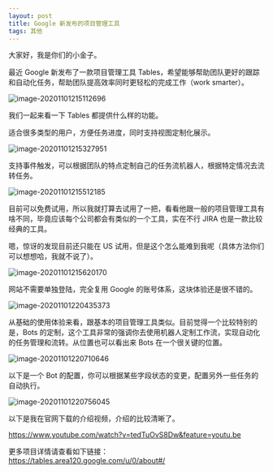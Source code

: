 ```yaml
---
layout: post
title: Google 新发布的项目管理工具
tags: 其他
---
```


大家好，我是你们的小金子。

最近 Google 新发布了一款项目管理工具 Tables，希望能够帮助团队更好的跟踪和自动化任务，帮助团队提高效率同时更轻松的完成工作（work smarter）。

![image-20201101215112696](https://raw.githubusercontent.com/ZhuPeng/pic/master/mac_github_images/compress_image-20201101215112696.png)

我们一起来看一下 Tables 都提供什么样的功能。

适合很多类型的用户，方便任务进度，同时支持视图定制化展示。

![image-20201101215327951](https://raw.githubusercontent.com/ZhuPeng/pic/master/mac_github_images/compress_image-20201101215327951.png)

支持事件触发，可以根据团队的特点定制自己的任务流机器人，根据特定情况去流转任务。

![image-20201101215512185](https://raw.githubusercontent.com/ZhuPeng/pic/master/mac_github_images/compress_image-20201101215512185.png)

目前可以免费试用，所以我就打算去试用了一把，看看他跟一般的项目管理工具有啥不同，毕竟应该每个公司都会有类似的一个工具，实在不行 JIRA 也是一款比较经典的工具。

嗯，惊讶的发现目前还只能在 US 试用，但是这个怎么能难到我呢（具体方法你们可以想想哈，我就不说了）。

![image-20201101215620170](https://raw.githubusercontent.com/ZhuPeng/pic/master/mac_github_images/compress_image-20201101215620170.png)

网站不需要单独登陆，完全复用 Google 的账号体系，这块体验还是很不错的。

![image-20201101220435373](https://raw.githubusercontent.com/ZhuPeng/pic/master/mac_github_images/compress_image-20201101220435373.png)

从基础的使用体验来看，跟基本的项目管理工具类似。目前觉得一个比较特别的是，Bots 的定制，这个工具非常的强调你去使用机器人定制工作流，实现自动化的任务管理和流转。从位置也可以看出来 Bots 在一个很关键的位置。

![image-20201101220710646](https://raw.githubusercontent.com/ZhuPeng/pic/master/mac_github_images/compress_image-20201101220710646.png)

以下是一个 Bot 的配置，你可以根据某些字段状态的变更，配置另外一些任务的自动执行。

![image-20201101220756045](https://raw.githubusercontent.com/ZhuPeng/pic/master/mac_github_images/compress_image-20201101220756045.png)

以下是我在官网下载的介绍视频，介绍的比较清晰了。

https://www.youtube.com/watch?v=tedTuOvS8Dw&feature=youtu.be

更多项目详情请查看如下链接：https://tables.area120.google.com/u/0/about#/